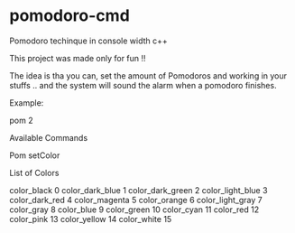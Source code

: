 # pomodoro-cmd
Pomodoro techinque in console width c++

This project was made only for fun !!

The idea is tha you can, set the amount of Pomodoros
and working in your stuffs .. and the system will sound the alarm
when a pomodoro finishes.

Example:

pom 2 <intro>


Available Commands

Pom <numberPomodoros>
setColor <numbercolor>



List of Colors

 color_black      0
 color_dark_blue  1
 color_dark_green 2
 color_light_blue 3
 color_dark_red   4
 color_magenta    5
 color_orange     6
 color_light_gray 7
 color_gray       8
 color_blue       9
 color_green     10
 color_cyan      11
 color_red       12
 color_pink      13
 color_yellow    14
 color_white     15